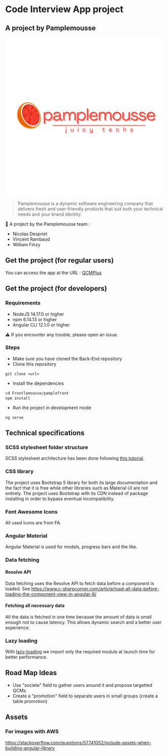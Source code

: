# Code Interview App project

## A project by Pamplemousse 

![Pamplemousse Logo](/assets/pamplemousseLogo.png)
> Pamplemousse is a dynamic software engineering company that delivers fresh and user-friendly products that suit both your technical needs and your brand identity.

:tangerine: A project by the Pamplemousse team :
- Nicolas Despriet
- Vincent Rambaud
- William Finzy


## Get the project (for regular users)

You can access the app at the URL :
[QCMPlus](www.qcmplus-app.io)

## Get the project (for developers)

### Requirements 

- NodeJS 14.17.0 or higher
- npm 6.14.13 or higher
- Angular CLI 12.1.0 or higher

:warning: If you encounter any trouble, please open an issue. 

### Steps
- Make sure you have cloned the Back-End repository 
- Clone this repository
```
git clone <url>
```
- Install the dependencies
```
cd Frontlemousse/pamplefront
npm install
```
- Run the project in development mode
```
ng serve
```

## Technical specifications
### SCSS stylesheet folder structure

SCSS stylesheet architecture has been done following [this tutorial](https://dev.to/stefaniefluin/how-to-structure-scss-in-an-angular-app-3376). 

### CSS library

The project uses Bootstrap 5 library for both its large documentation and the fact that it is free while other libraries such as Material UI are not entirely. The project uses Bootstrap with its CDN instead of package installing in order to bypass eventual incompatibility.

### Font Awesome Icons 

All used icons are from FA.

### Angular Material

Angular Material is used for modals, progress bars and the like.

### Data fetching

#### Resolve API

Data fetching uses the Resolve API to fetch data before a component is loaded. See https://www.c-sharpcorner.com/article/load-all-data-before-loading-the-component-view-in-angular-6/ 

#### Fetching all necessary data

All the data is fetched in one time because the amount of data is small enough not to cause latency. This allows dynamic search and a better user experience.

### Lazy loading

With [lazy-loading](https://guide-angular.wishtack.io/angular/routing/lazy-loading) we import only the required module at launch time for better performance. 


## Road Map Ideas

- Use "societe" field to gather users around it and propose targetted QCMs
- Create a "promotion" field to separate users in small groups (create a table promotion)

## Assets
### For images with AWS
https://stackoverflow.com/questions/57741052/include-assets-when-building-angular-library